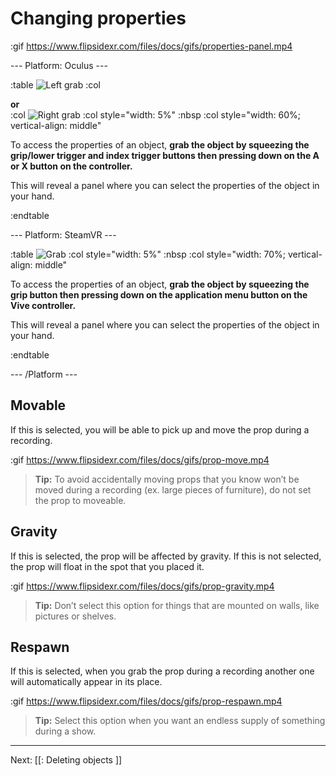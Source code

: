# Changing properties

:gif https://www.flipsidexr.com/files/docs/gifs/properties-panel.mp4

--- Platform: Oculus ---

:table
	![Left grab](https://www.flipsidexr.com/files/docs/graphics/Oculus-touch-alt_L-trigger_L-grip.png)
:col
	<div class="center middle"><b>or</b></div>
:col
	![Right grab](https://www.flipsidexr.com/files/docs/graphics/Oculus-touch_R-trigger_R-grip.png)
:col style="width: 5%"
	:nbsp
:col style="width: 60%; vertical-align: middle"

To access the properties of an object, **grab the object by squeezing the grip/lower trigger and index trigger buttons then pressing down on the A or X button on the controller.** 

This will reveal a panel where you can select the properties of the object in your hand.

:endtable

--- Platform: SteamVR ---

:table
	![Grab](https://www.flipsidexr.com/files/docs/graphics/Vive_grip.png)
:col style="width: 5%"
	:nbsp
:col style="width: 70%; vertical-align: middle"

To access the properties of an object, **grab the object by squeezing the grip button then pressing down on the application menu button on the Vive controller.**

This will reveal a panel where you can select the properties of the object in your hand.

:endtable

--- /Platform ---

## Movable

If this is selected, you will be able to pick up and move the prop during a recording.

:gif https://www.flipsidexr.com/files/docs/gifs/prop-move.mp4

> **Tip:** To avoid accidentally moving props that you know won’t be moved during a recording  (ex. large pieces of furniture), do not set the prop to moveable.

## Gravity

If this is selected, the prop will be affected by gravity.  If this is not selected, the prop will float in the spot that you placed it.

:gif https://www.flipsidexr.com/files/docs/gifs/prop-gravity.mp4

> **Tip:** Don’t select this option for things that are mounted on walls, like pictures or shelves.

## Respawn

If this is selected, when you grab the prop during a recording another one will automatically appear in its place.

:gif https://www.flipsidexr.com/files/docs/gifs/prop-respawn.mp4

> **Tip:** Select this option when you want an endless supply of something during a show.

---

Next: [[: Deleting objects ]]
